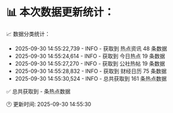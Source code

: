 📊 本次数据更新统计：
==========================

📈 数据分类统计：
- 2025-09-30 14:55:22,739 - INFO - 获取到 热点资讯 48 条数据
- 2025-09-30 14:55:24,614 - INFO - 获取到 今日热点 19 条数据
- 2025-09-30 14:55:27,270 - INFO - 获取到 公社热帖 19 条数据
- 2025-09-30 14:55:28,832 - INFO - 获取到 财经日历 75 条数据
- 2025-09-30 14:55:30,524 - INFO - 总共获取到 161 条热点数据

✅ 总共获取到 - 条热点数据

🕐 更新时间: 2025-09-30 14:55:30
